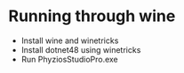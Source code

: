 # Running through wine
- Install wine and winetricks
- Install dotnet48 using winetricks
- Run PhyziosStudioPro.exe
